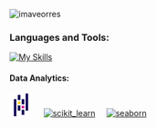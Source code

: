 <p align="left"> <img src="https://komarev.com/ghpvc/?username=imaveorres&label=Profile%20views&color=0e75b6&style=flat" alt="imaveorres" /> </p>
<h3 align="left">Languages and Tools:</h3>
<p align="left"> 
 
[![My Skills](https://skillicons.dev/icons?i=py,django,postgres,js,php,dotnet,html,css,tailwind,git,github,firebase,figma)](https://skillicons.dev)

<h4 align="left">Data Analytics:</h4>
<a href="https://pandas.pydata.org/" target="_blank" rel="noreferrer"> <img src="https://raw.githubusercontent.com/devicons/devicon/2ae2a900d2f041da66e950e4d48052658d850630/icons/pandas/pandas-original.svg" alt="pandas" width="40" height="40" title="Pandas"/></a> &nbsp;&nbsp;&nbsp;
<a href="https://scikit-learn.org/" target="_blank" rel="noreferrer"> <img src="https://upload.wikimedia.org/wikipedia/commons/0/05/Scikit_learn_logo_small.svg" alt="scikit_learn" width="40" height="40" title="Scikit-learn"/></a> &nbsp;&nbsp;&nbsp;
<a href="https://seaborn.pydata.org/" target="_blank" rel="noreferrer"> <img src="https://seaborn.pydata.org/_images/logo-mark-lightbg.svg" alt="seaborn" width="40" height="40" title="Seaborn"/></a>


<!--- 👋 Hi, I’m @kimdavetorres
 👀 I’m interested in making a web mini projects
 🌱 I’m currently learning more on PHP core and app development :>
 💞️ I’m open to collaborate on anything :>
📫 How to reach me: kimdextm@gmail.com | www.linkedin.com/in/kimdavetorres --->

<!---
kimdavetorres/kimdavetorres is a ✨ special ✨ repository because its `README.md` (this file) appears on your GitHub profile.
You can click the Preview link to take a look at your changes.
--->
